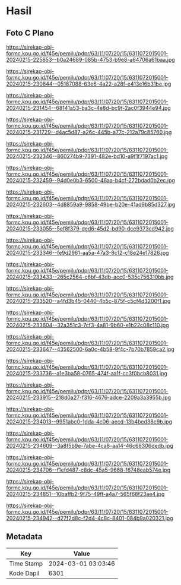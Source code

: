 # Hasil

## Foto C Plano

https://sirekap-obj-formc.kpu.go.id/f45e/pemilu/pdpr/63/11/07/20/15/6311072015001-20240215-225853--b0a24689-085b-4753-b9e8-a64706a61baa.jpg

https://sirekap-obj-formc.kpu.go.id/f45e/pemilu/pdpr/63/11/07/20/15/6311072015001-20240215-230644--05187088-63e6-4a22-a28f-e413e16b31be.jpg

https://sirekap-obj-formc.kpu.go.id/f45e/pemilu/pdpr/63/11/07/20/15/6311072015001-20240215-231454--68141a53-ba3c-4e8d-bc9f-2ac0f3944e94.jpg

https://sirekap-obj-formc.kpu.go.id/f45e/pemilu/pdpr/63/11/07/20/15/6311072015001-20240215-231729--d4ac5d87-a26c-445b-a77c-212a79c85760.jpg

https://sirekap-obj-formc.kpu.go.id/f45e/pemilu/pdpr/63/11/07/20/15/6311072015001-20240215-232346--860274b9-7391-482e-bd10-a9f1f7197ac1.jpg

https://sirekap-obj-formc.kpu.go.id/f45e/pemilu/pdpr/63/11/07/20/15/6311072015001-20240215-232459--94d0e0b3-6500-46aa-b4cf-272bdad0b2ec.jpg

https://sirekap-obj-formc.kpu.go.id/f45e/pemilu/pdpr/63/11/07/20/15/6311072015001-20240215-232603--4d8859a9-9858-49be-b20e-41ad9b85d327.jpg

https://sirekap-obj-formc.kpu.go.id/f45e/pemilu/pdpr/63/11/07/20/15/6311072015001-20240215-233055--5ef8f379-ded6-45d2-bd90-dce9373cd942.jpg

https://sirekap-obj-formc.kpu.go.id/f45e/pemilu/pdpr/63/11/07/20/15/6311072015001-20240215-233346--fe9d2961-aa5a-47a3-8c12-c18e24e17826.jpg

https://sirekap-obj-formc.kpu.go.id/f45e/pemilu/pdpr/63/11/07/20/15/6311072015001-20240215-233433--265c2564-c6bf-43db-acc0-535c756310bb.jpg

https://sirekap-obj-formc.kpu.go.id/f45e/pemilu/pdpr/63/11/07/20/15/6311072015001-20240215-233520--a4fd3b45-0440-4b5c-875f-c5cf4d3200f1.jpg

https://sirekap-obj-formc.kpu.go.id/f45e/pemilu/pdpr/63/11/07/20/15/6311072015001-20240215-233604--32a351c3-7cf3-4a81-9b60-e1b22c08c110.jpg

https://sirekap-obj-formc.kpu.go.id/f45e/pemilu/pdpr/63/11/07/20/15/6311072015001-20240215-233647--43562500-6a0c-4b58-9f4c-7b70b7859ca2.jpg

https://sirekap-obj-formc.kpu.go.id/f45e/pemilu/pdpr/63/11/07/20/15/6311072015001-20240215-233736--a1e3ba58-0765-474f-aa1f-cc3f0bcb8031.jpg

https://sirekap-obj-formc.kpu.go.id/f45e/pemilu/pdpr/63/11/07/20/15/6311072015001-20240215-233915--218d0a27-f316-4676-adce-2209a3a3955b.jpg

https://sirekap-obj-formc.kpu.go.id/f45e/pemilu/pdpr/63/11/07/20/15/6311072015001-20240215-234013--9951abc0-1dda-4c06-aecd-13b4bed38c9b.jpg

https://sirekap-obj-formc.kpu.go.id/f45e/pemilu/pdpr/63/11/07/20/15/6311072015001-20240215-234609--3a8f5b9e-7abe-4ca8-aa14-46c68306dedb.jpg

https://sirekap-obj-formc.kpu.go.id/f45e/pemilu/pdpr/63/11/07/20/15/6311072015001-20240215-234706--f1efd487-c8dc-45a5-9668-f6748eab574e.jpg

https://sirekap-obj-formc.kpu.go.id/f45e/pemilu/pdpr/63/11/07/20/15/6311072015001-20240215-234851--10baffb2-9f75-49ff-a4a7-565f68f23ae4.jpg

https://sirekap-obj-formc.kpu.go.id/f45e/pemilu/pdpr/63/11/07/20/15/6311072015001-20240215-234942--d27f2d8c-f2d4-4c8c-8401-084b9a020321.jpg


## Metadata

| Key        | Value               |
| ---------- | ------------------- |
| Time Stamp | 2024-03-01 03:03:46 |
| Kode Dapil | 6301                |



